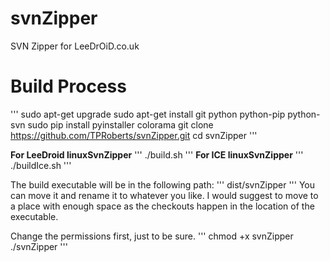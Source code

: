 # svnZipper
SVN Zipper for LeeDrOiD.co.uk

# Build Process
'''
sudo apt-get upgrade
sudo apt-get install git python python-pip python-svn
sudo pip install pyinstaller colorama
git clone https://github.com/TPRoberts/svnZipper.git
cd svnZipper
'''

__For LeeDroid linuxSvnZipper__
'''
./build.sh
'''
__For ICE linuxSvnZipper__
'''
./buildIce.sh
'''

The build executable will be in the following path:
'''
dist/svnZipper
'''
You can move it and rename it to whatever you like. I would suggest to move to a place with enough space as the checkouts happen in the location of the executable.

Change the permissions first, just to be sure.
'''
chmod +x svnZipper
./svnZipper
'''

